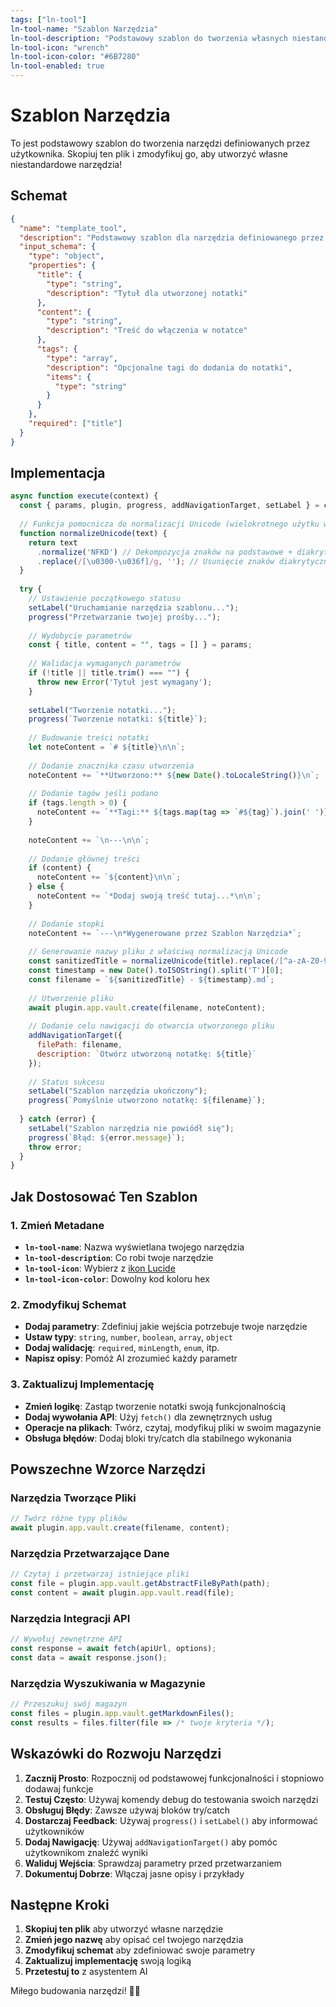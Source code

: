 ```yaml
---
tags: ["ln-tool"]
ln-tool-name: "Szablon Narzędzia"
ln-tool-description: "Podstawowy szablon do tworzenia własnych niestandardowych narzędzi"
ln-tool-icon: "wrench"
ln-tool-icon-color: "#6B7280"
ln-tool-enabled: true
---
```


# Szablon Narzędzia

To jest podstawowy szablon do tworzenia narzędzi definiowanych przez użytkownika. Skopiuj ten plik i zmodyfikuj go, aby utworzyć własne niestandardowe narzędzia!

## Schemat

```json
{
  "name": "template_tool",
  "description": "Podstawowy szablon dla narzędzia definiowanego przez użytkownika",
  "input_schema": {
    "type": "object",
    "properties": {
      "title": {
        "type": "string",
        "description": "Tytuł dla utworzonej notatki"
      },
      "content": {
        "type": "string", 
        "description": "Treść do włączenia w notatce"
      },
      "tags": {
        "type": "array",
        "description": "Opcjonalne tagi do dodania do notatki",
        "items": {
          "type": "string"
        }
      }
    },
    "required": ["title"]
  }
}
```

## Implementacja

```javascript
async function execute(context) {
  const { params, plugin, progress, addNavigationTarget, setLabel } = context;
  
  // Funkcja pomocnicza do normalizacji Unicode (wielokrotnego użytku w narzędziach)
  function normalizeUnicode(text) {
    return text
      .normalize('NFKD') // Dekompozycja znaków na podstawowe + diakrytyki
      .replace(/[\u0300-\u036f]/g, ''); // Usunięcie znaków diakrytycznych
  }
  
  try {
    // Ustawienie początkowego statusu
    setLabel("Uruchamianie narzędzia szablonu...");
    progress("Przetwarzanie twojej prośby...");
    
    // Wydobycie parametrów
    const { title, content = "", tags = [] } = params;
    
    // Walidacja wymaganych parametrów
    if (!title || title.trim() === "") {
      throw new Error('Tytuł jest wymagany');
    }
    
    setLabel("Tworzenie notatki...");
    progress(`Tworzenie notatki: ${title}`);
    
    // Budowanie treści notatki
    let noteContent = `# ${title}\n\n`;
    
    // Dodanie znacznika czasu utworzenia
    noteContent += `**Utworzono:** ${new Date().toLocaleString()}\n`;
    
    // Dodanie tagów jeśli podano
    if (tags.length > 0) {
      noteContent += `**Tagi:** ${tags.map(tag => `#${tag}`).join(' ')}\n`;
    }
    
    noteContent += `\n---\n\n`;
    
    // Dodanie głównej treści
    if (content) {
      noteContent += `${content}\n\n`;
    } else {
      noteContent += `*Dodaj swoją treść tutaj...*\n\n`;
    }
    
    // Dodanie stopki
    noteContent += `---\n*Wygenerowane przez Szablon Narzędzia*`;
    
    // Generowanie nazwy pliku z właściwą normalizacją Unicode
    const sanitizedTitle = normalizeUnicode(title).replace(/[^a-zA-Z0-9 ]/g, '').trim();
    const timestamp = new Date().toISOString().split('T')[0];
    const filename = `${sanitizedTitle} - ${timestamp}.md`;
    
    // Utworzenie pliku
    await plugin.app.vault.create(filename, noteContent);
    
    // Dodanie celu nawigacji do otwarcia utworzonego pliku
    addNavigationTarget({
      filePath: filename,
      description: `Otwórz utworzoną notatkę: ${title}`
    });
    
    // Status sukcesu
    setLabel("Szablon narzędzia ukończony");
    progress(`Pomyślnie utworzono notatkę: ${filename}`);
    
  } catch (error) {
    setLabel("Szablon narzędzia nie powiódł się");
    progress(`Błąd: ${error.message}`);
    throw error;
  }
}
```

## Jak Dostosować Ten Szablon

### 1. Zmień Metadane
- **`ln-tool-name`**: Nazwa wyświetlana twojego narzędzia
- **`ln-tool-description`**: Co robi twoje narzędzie
- **`ln-tool-icon`**: Wybierz z [ikon Lucide](https://lucide.dev/)
- **`ln-tool-icon-color`**: Dowolny kod koloru hex

### 2. Zmodyfikuj Schemat
- **Dodaj parametry**: Zdefiniuj jakie wejścia potrzebuje twoje narzędzie
- **Ustaw typy**: `string`, `number`, `boolean`, `array`, `object`
- **Dodaj walidację**: `required`, `minLength`, `enum`, itp.
- **Napisz opisy**: Pomóż AI zrozumieć każdy parametr

### 3. Zaktualizuj Implementację
- **Zmień logikę**: Zastąp tworzenie notatki swoją funkcjonalnością
- **Dodaj wywołania API**: Użyj `fetch()` dla zewnętrznych usług
- **Operacje na plikach**: Twórz, czytaj, modyfikuj pliki w swoim magazynie
- **Obsługa błędów**: Dodaj bloki try/catch dla stabilnego wykonania

## Powszechne Wzorce Narzędzi

### Narzędzia Tworzące Pliki
```javascript
// Twórz różne typy plików
await plugin.app.vault.create(filename, content);
```

### Narzędzia Przetwarzające Dane
```javascript
// Czytaj i przetwarzaj istniejące pliki
const file = plugin.app.vault.getAbstractFileByPath(path);
const content = await plugin.app.vault.read(file);
```

### Narzędzia Integracji API
```javascript
// Wywołuj zewnętrzne API
const response = await fetch(apiUrl, options);
const data = await response.json();
```

### Narzędzia Wyszukiwania w Magazynie
```javascript
// Przeszukuj swój magazyn
const files = plugin.app.vault.getMarkdownFiles();
const results = files.filter(file => /* twoje kryteria */);
```

## Wskazówki do Rozwoju Narzędzi

1. **Zacznij Prosto**: Rozpocznij od podstawowej funkcjonalności i stopniowo dodawaj funkcje
2. **Testuj Często**: Używaj komendy debug do testowania swoich narzędzi
3. **Obsługuj Błędy**: Zawsze używaj bloków try/catch
4. **Dostarczaj Feedback**: Używaj `progress()` i `setLabel()` aby informować użytkowników
5. **Dodaj Nawigację**: Używaj `addNavigationTarget()` aby pomóc użytkownikom znaleźć wyniki
6. **Waliduj Wejścia**: Sprawdzaj parametry przed przetwarzaniem
7. **Dokumentuj Dobrze**: Włączaj jasne opisy i przykłady

## Następne Kroki

1. **Skopiuj ten plik** aby utworzyć własne narzędzie
2. **Zmień jego nazwę** aby opisać cel twojego narzędzia
3. **Zmodyfikuj schemat** aby zdefiniować swoje parametry
4. **Zaktualizuj implementację** swoją logiką
5. **Przetestuj to** z asystentem AI

Miłego budowania narzędzi! 🔧✨ 